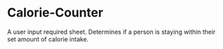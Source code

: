 # Calorie-Counter

A user input required sheet.
Determines if a person is staying within their set amount of calorie intake.
